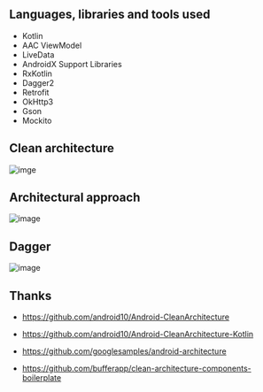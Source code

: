 Languages, libraries and tools used
----------------- 

* Kotlin
* AAC ViewModel
* LiveData
* AndroidX Support Libraries
* RxKotlin
* Dagger2
* Retrofit
* OkHttp3
* Gson
* Mockito

Clean architecture
-----------------
![imge](https://github.com/mkw8263/AndroidCleanArchitectureDemo/blob/master/clean_architecture.png)


Architectural approach
-----------------
![image](https://github.com/mkw8263/AndroidCleanArchitectureDemo/blob/master/architecture.png)


Dagger
-----------------
![image](https://github.com/mkw8263/AndroidCleanArchitectureDemo/blob/master/dagger2.png)

Thanks
-----------------
- https://github.com/android10/Android-CleanArchitecture

- https://github.com/android10/Android-CleanArchitecture-Kotlin

- https://github.com/googlesamples/android-architecture

- https://github.com/bufferapp/clean-architecture-components-boilerplate
